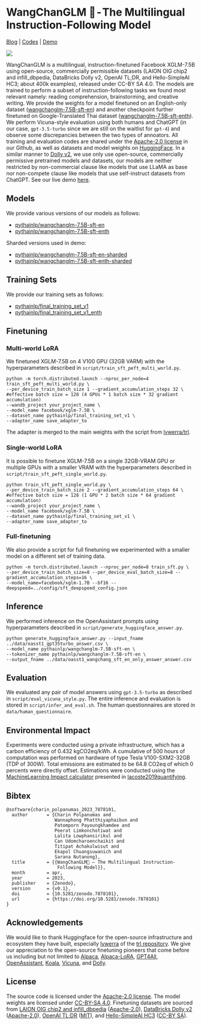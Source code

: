 # WangChanGLM 🐘 - The Multilingual Instruction-Following Model

[Blog](https://medium.com/@iwishcognitivedissonance/wangchanglm-the-thai-turned-multilingual-instruction-following-model-7aa9a0f51f5f) | [Codes](https://github.com/pythainlp/wangchanglm) | [Demo](https://colab.research.google.com/github/pythainlp/WangChanGLM/blob/main/demo/WangChanGLM_v0_1_demo.ipynb) 

![](https://i.imgur.com/RL5Mqs3.png)

WangChanGLM is a multilingual, instruction-finetuned Facebook XGLM-7.5B using open-source, commercially permissible datasets (LAION OIG chip2 and infill_dbpedia, DataBricks Dolly v2, OpenAI TL;DR, and Hello-SimpleAI HC3; about 400k examples), released under CC-BY SA 4.0. The models are trained to perform a subset of instruction-following tasks we found most relevant namely: reading comprehension, brainstorming, and creative writing. We provide the weights for a model finetuned on an English-only dataset ([wangchanglm-7.5B-sft-en](https://huggingface.co/pythainlp/wangchanglm-7.5B-sft-en)) and another checkpoint further finetuned on Google-Translated Thai dataset ([wangchanglm-7.5B-sft-enth](https://huggingface.co/pythainlp/wangchanglm-7.5B-sft-enth)). We perform Vicuna-style evaluation using both humans and ChatGPT (in our case, `gpt-3.5-turbo` since we are still on the waitlist for `gpt-4`) and observe some discrepancies between the two types of annoators. All training and evaluation codes are shared under the [Apache-2.0 license](https://github.com/pythainlp/wangchanglm/blob/main/LICENSE) in our Github, as well as datasets and model weights on [HuggingFace](https://huggingface.co/pythainlp). In a similar manner to [Dolly v2](https://www.databricks.com/blog/2023/04/12/dolly-first-open-commercially-viable-instruction-tuned-llm), we use only use open-source, commercially permissive pretrained models and datasets, our models are neither restricted by non-commercial clause like models that use LLaMA as base nor non-compete clause like models that use self-instruct datasets from ChatGPT. See our live demo [here](https://colab.research.google.com/github/pythainlp/WangChanGLM/blob/main/demo/WangChanGLM_v0_1_demo.ipynb).

## Models
We provide various versions of our models as follows:
* [pythainlp/wangchanglm-7.5B-sft-en](https://huggingface.co/pythainlp/wangchanglm-7.5B-sft-en)
* [pythainlp/wangchanglm-7.5B-sft-enth](https://huggingface.co/pythainlp/wangchanglm-7.5B-sft-enth)

Sharded versions used in demo:
* [pythainlp/wangchanglm-7.5B-sft-en-sharded](https://huggingface.co/pythainlp/wangchanglm-7.5B-sft-en-sharded)
* [pythainlp/wangchanglm-7.5B-sft-enth-sharded](https://huggingface.co/pythainlp/wangchanglm-7.5B-sft-enth-sharded)

## Training Sets

We provide our training sets as follows:
* [pythainlp/final_training_set_v1](https://huggingface.co/datasets/pythainlp/final_training_set_v1)
* [pythainlp/final_training_set_v1_enth](https://huggingface.co/datasets/pythainlp/final_training_set_v1_enth)

## Finetuning

### Multi-world LoRA

We finetuned XGLM-7.5B on 4 V100 GPU (32GB VARM) with the hyperparameters described in `script/train_sft_peft_multi_world.py`.

```
python -m torch.distributed.launch --nproc_per_node=4 train_sft_peft_multi_world.py \
--per_device_train_batch_size 1 --gradient_accumulation_steps 32 \ #effective batch size = 128 (4 GPUs * 1 batch size * 32 gradient accumulation)
--wandb_project your_project_name \
--model_name facebook/xglm-7.5B \
--dataset_name pythainlp/final_training_set_v1 \ 
--adapter_name save_adapter_to
```

The adapter is merged to the main weights with the script from [lvwerra/trl](https://github.com/lvwerra/trl/blob/main/examples/sentiment/scripts/gpt-neox-20b_peft/merge_peft_adapter.py).

### Single-world LoRA

It is possible to finetune XGLM-7.5B on a single 32GB-VRAM GPU or multiple GPUs with a smaller VRAM with the hyperparameters described in `script/train_sft_peft_single_world.py`.

```
python train_sft_peft_single_world.py \
--per_device_train_batch_size 2 --gradient_accumulation_steps 64 \ #effective batch size = 128 (1 GPU * 2 batch size * 64 gradient accumulation)
--wandb_project your_project_name \
--model_name facebook/xglm-7.5B \
--dataset_name pythainlp/final_training_set_v1 \ 
--adapter_name save_adapter_to
```

### Full-finetuning

We also provide a script for full finetuning we experimented with a smaller model on a different set of training data.

```
python -m torch.distributed.launch --nproc_per_node=8 train_sft.py \
--per_device_train_batch_size=8 --per_device_eval_batch_size=8 --gradient_accumulation_steps=16 \
--model_name=facebook/xglm-1.7B --bf16 --deepspeed=../config/sft_deepspeed_config.json
```

## Inference

We performed inference on the OpenAssistant prompts using hyperparameters described in `script/generate_huggingface_answer.py`.

```
python generate_huggingface_answer.py --input_fname ../data/oasst1_gpt35turbo_answer.csv \
--model_name pythainlp/wangchanglm-7.5B-sft-en \
--tokenizer_name pythainlp/wangchanglm-7.5B-sft-en \
--output_fname ../data/oasst1_wangchang_sft_en_only_answer_answer.csv 
```

## Evaluation

We evaluated any pair of model answers using `gpt-3.5-turbo` as described in `script/eval_vicuna_style.py`. The entire inference and evaluation is stored in `script/infer_and_eval.sh`. The human questionnaires are stored in `data/human_questionnaire`.

## Environmental Impact

Experiments were conducted using a private infrastructure, which has a carbon efficiency of 0.432 kgCO2eq/kWh. A cumulative of 500 hours of computation was performed on hardware of type Tesla V100-SXM2-32GB (TDP of 300W). Total emissions are estimated to be 64.8 CO2eq of which 0 percents were directly offset. Estimations were conducted using the [MachineLearning Impact calculator](https://mlco2.github.io/impact#compute) presented in [lacoste2019quantifying](https://arxiv.org/abs/1910.09700).

## Bibtex
```
@software{charin_polpanumas_2023_7878101,
  author       = {Charin Polpanumas and
                  Wannaphong Phatthiyaphaibun and
                  Patomporn Payoungkhamdee and
                  Peerat Limkonchotiwat and
                  Lalita Lowphansirikul and
                  Can Udomcharoenchaikit and
                  Titipat Achakulwisut and
                  Ekapol Chuangsuwanich and
                  Sarana Nutanong},
  title        = {{WangChanGLM🐘 — The Multilingual Instruction- 
                   Following Model}},
  month        = apr,
  year         = 2023,
  publisher    = {Zenodo},
  version      = {v0.1},
  doi          = {10.5281/zenodo.7878101},
  url          = {https://doi.org/10.5281/zenodo.7878101}
}
```

## Acknowledgements

We would like to thank Huggingface for the open-source infrastructure and ecosystem they have built, especially [lvwerra](https://github.com/lvwerra/) of the [trl repository](https://github.com/lvwerra/). We give our appreciation to the open-source finetuning pioneers that come before us including but not limited to [Alpaca](https://github.com/tatsu-lab/stanford_alpaca), [Alpaca-LoRA](https://github.com/tloen/alpaca-lora/), [GPT4All](https://github.com/nomic-ai/gpt4all), [OpenAssistant](https://github.com/LAION-AI/Open-Assistant), [Koala](https://bair.berkeley.edu/blog/2023/04/03/koala/), [Vicuna](https://vicuna.lmsys.org/), and [Dolly](https://www.databricks.com/blog/2023/04/12/dolly-first-open-commercially-viable-instruction-tuned-llm).

## License

The source code is licensed under the [Apache-2.0 license](https://github.com/pythainlp/wangchanglm/blob/main/LICENSE). The model weights are licensed under [CC-BY-SA 4.0](https://creativecommons.org/licenses/by-sa/4.0/). Finetuning datasets are sourced from [LAION OIG chip2 and infill_dbpedia](https://huggingface.co/datasets/laion/OIG) ([Apache-2.0](https://github.com/pythainlp/wangchanglm/blob/main/LICENSE)), [DataBricks Dolly v2](https://github.com/databrickslabs/dolly) ([Apache-2.0](https://github.com/pythainlp/wangchanglm/blob/main/LICENSE)), [OpenAI TL;DR](https://github.com/openai/summarize-from-feedback) ([MIT](https://opensource.org/license/mit/)), and [Hello-SimpleAI HC3](https://huggingface.co/datasets/Hello-SimpleAI/HC3) ([CC-BY SA](https://creativecommons.org/licenses/by-sa/4.0/)).


